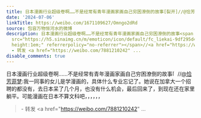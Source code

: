 ```yaml
---
title: 日本漫画行业超级卷啊……不是经常有青年漫画家画自己穷困潦倒的故事[裂开]//@恰芳菲梦:我一同事的女儿是学漫画的，具体什么专业忘记了。她说在加拿大一个招聘的...
date: '2024-07-06'
linkTitle: https://weibo.com/1671109627/Omngo2dRd
source: 包容万物恒河水的微博
description: 日本漫画行业超级卷啊……不是经常有青年漫画家画自己穷困潦倒的故事<span class="url-icon"><img alt="[裂开]"
  src="https://h5.sinaimg.cn/m/emoticon/icon/default/fc_liekai-9df295d44f.png" style="width:1em;
  height:1em;" referrerpolicy="no-referrer"></span>//<a href="https://weibo.com/n/%E6%81%B0%E8%8A%B3%E8%8F%B2%E6%A2%A6">@恰芳菲梦</a>:我一同事的女儿是学漫画的，具体什么专业忘记了。她说在加拿大一个招聘的都没有，去日本呆了几个月，也没有什么机会，最后回来了，到现在还在家里躺平。可能漫画在日本不算文科吧，，，，，，<br><blockquote>
  - 转发 <a href="https://weibo.com/7881210242" ...
disable_comments: true
---
```

日本漫画行业超级卷啊……不是经常有青年漫画家画自己穷困潦倒的故事<span class="url-icon"><img alt="[裂开]" src="https://h5.sinaimg.cn/m/emoticon/icon/default/fc_liekai-9df295d44f.png" style="width:1em; height:1em;" referrerpolicy="no-referrer"></span>//<a href="https://weibo.com/n/%E6%81%B0%E8%8A%B3%E8%8F%B2%E6%A2%A6">@恰芳菲梦</a>:我一同事的女儿是学漫画的，具体什么专业忘记了。她说在加拿大一个招聘的都没有，去日本呆了几个月，也没有什么机会，最后回来了，到现在还在家里躺平。可能漫画在日本不算文科吧，，，，，，<br><blockquote> - 转发 <a href="https://weibo.com/7881210242" ...